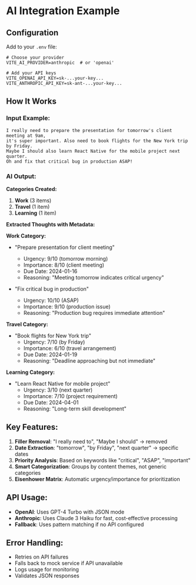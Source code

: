 # AI Integration Example

## Configuration

Add to your `.env` file:
```env
# Choose your provider
VITE_AI_PROVIDER=anthropic  # or 'openai'

# Add your API keys
VITE_OPENAI_API_KEY=sk-...your-key...
VITE_ANTHROPIC_API_KEY=sk-ant-...your-key...
```

## How It Works

### Input Example:
```
I really need to prepare the presentation for tomorrow's client meeting at 9am, 
it's super important. Also need to book flights for the New York trip by Friday. 
Maybe I should also learn React Native for the mobile project next quarter. 
Oh and fix that critical bug in production ASAP!
```

### AI Output:

**Categories Created:**
1. **Work** (3 items)
2. **Travel** (1 item)  
3. **Learning** (1 item)

**Extracted Thoughts with Metadata:**

**Work Category:**
- "Prepare presentation for client meeting"
  - Urgency: 9/10 (tomorrow morning)
  - Importance: 8/10 (client meeting)
  - Due Date: 2024-01-16
  - Reasoning: "Meeting tomorrow indicates critical urgency"

- "Fix critical bug in production"
  - Urgency: 10/10 (ASAP)
  - Importance: 9/10 (production issue)
  - Reasoning: "Production bug requires immediate attention"

**Travel Category:**
- "Book flights for New York trip"
  - Urgency: 7/10 (by Friday)
  - Importance: 6/10 (travel arrangement)
  - Due Date: 2024-01-19
  - Reasoning: "Deadline approaching but not immediate"

**Learning Category:**
- "Learn React Native for mobile project"
  - Urgency: 3/10 (next quarter)
  - Importance: 7/10 (project requirement)
  - Due Date: 2024-04-01
  - Reasoning: "Long-term skill development"

## Key Features:

1. **Filler Removal**: "I really need to", "Maybe I should" → removed
2. **Date Extraction**: "tomorrow", "by Friday", "next quarter" → specific dates
3. **Priority Analysis**: Based on keywords like "critical", "ASAP", "important"
4. **Smart Categorization**: Groups by content themes, not generic categories
5. **Eisenhower Matrix**: Automatic urgency/importance for prioritization

## API Usage:

- **OpenAI**: Uses GPT-4 Turbo with JSON mode
- **Anthropic**: Uses Claude 3 Haiku for fast, cost-effective processing
- **Fallback**: Uses pattern matching if no API configured

## Error Handling:

- Retries on API failures
- Falls back to mock service if API unavailable
- Logs usage for monitoring
- Validates JSON responses